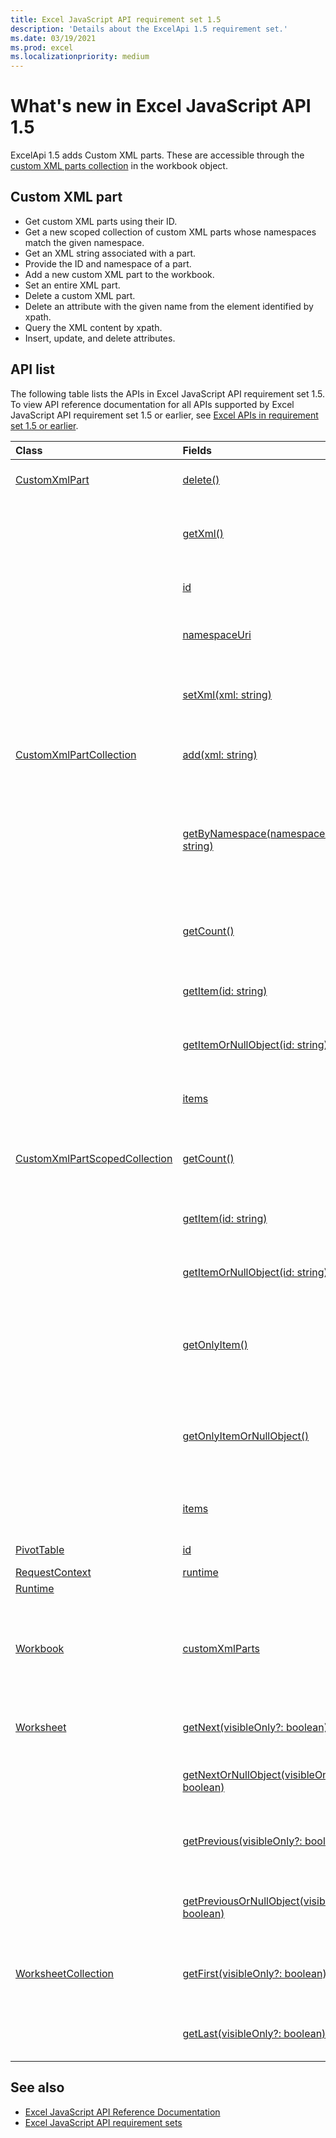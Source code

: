 ```yaml
---
title: Excel JavaScript API requirement set 1.5
description: 'Details about the ExcelApi 1.5 requirement set.'
ms.date: 03/19/2021
ms.prod: excel
ms.localizationpriority: medium
---
```


# What's new in Excel JavaScript API 1.5

ExcelApi 1.5 adds Custom XML parts. These are accessible through the [custom XML parts collection](/javascript/api/excel/excel.workbook#customxmlparts) in the workbook object.

## Custom XML part

* Get custom XML parts using their ID.
* Get a new scoped collection of custom XML parts whose namespaces match the given namespace.
* Get an XML string associated with a part.
* Provide the ID and namespace of a part.
* Add a new custom XML part to the workbook.
* Set an entire XML part.
* Delete a custom XML part.
* Delete an attribute with the given name from the element identified by xpath.
* Query the XML content by xpath.
* Insert, update, and delete attributes.

## API list

The following table lists the APIs in Excel JavaScript API requirement set 1.5. To view API reference documentation for all APIs supported by Excel JavaScript API requirement set 1.5 or earlier, see [Excel APIs in requirement set 1.5 or earlier](/javascript/api/excel?view=excel-js-1.5&preserve-view=true).

| Class | Fields | Description |
|:---|:---|:---|
|[CustomXmlPart](/javascript/api/excel/excel.customxmlpart)|[delete()](/javascript/api/excel/excel.customxmlpart#delete__)|Deletes the custom XML part.|
||[getXml()](/javascript/api/excel/excel.customxmlpart#getXml__)|Gets the custom XML part's full XML content.|
||[id](/javascript/api/excel/excel.customxmlpart#id)|The custom XML part's ID.|
||[namespaceUri](/javascript/api/excel/excel.customxmlpart#namespaceUri)|The custom XML part's namespace URI.|
||[setXml(xml: string)](/javascript/api/excel/excel.customxmlpart#setXml_xml_)|Sets the custom XML part's full XML content.|
|[CustomXmlPartCollection](/javascript/api/excel/excel.customxmlpartcollection)|[add(xml: string)](/javascript/api/excel/excel.customxmlpartcollection#add_xml_)|Adds a new custom XML part to the workbook.|
||[getByNamespace(namespaceUri: string)](/javascript/api/excel/excel.customxmlpartcollection#getByNamespace_namespaceUri_)|Gets a new scoped collection of custom XML parts whose namespaces match the given namespace.|
||[getCount()](/javascript/api/excel/excel.customxmlpartcollection#getCount__)|Gets the number of custom XML parts in the collection.|
||[getItem(id: string)](/javascript/api/excel/excel.customxmlpartcollection#getItem_id_)|Gets a custom XML part based on its ID.|
||[getItemOrNullObject(id: string)](/javascript/api/excel/excel.customxmlpartcollection#getItemOrNullObject_id_)|Gets a custom XML part based on its ID.|
||[items](/javascript/api/excel/excel.customxmlpartcollection#items)|Gets the loaded child items in this collection.|
|[CustomXmlPartScopedCollection](/javascript/api/excel/excel.customxmlpartscopedcollection)|[getCount()](/javascript/api/excel/excel.customxmlpartscopedcollection#getCount__)|Gets the number of CustomXML parts in this collection.|
||[getItem(id: string)](/javascript/api/excel/excel.customxmlpartscopedcollection#getItem_id_)|Gets a custom XML part based on its ID.|
||[getItemOrNullObject(id: string)](/javascript/api/excel/excel.customxmlpartscopedcollection#getItemOrNullObject_id_)|Gets a custom XML part based on its ID.|
||[getOnlyItem()](/javascript/api/excel/excel.customxmlpartscopedcollection#getOnlyItem__)|If the collection contains exactly one item, this method returns it.|
||[getOnlyItemOrNullObject()](/javascript/api/excel/excel.customxmlpartscopedcollection#getOnlyItemOrNullObject__)|If the collection contains exactly one item, this method returns it.|
||[items](/javascript/api/excel/excel.customxmlpartscopedcollection#items)|Gets the loaded child items in this collection.|
|[PivotTable](/javascript/api/excel/excel.pivottable)|[id](/javascript/api/excel/excel.pivottable#id)|ID of the PivotTable.|
|[RequestContext](/javascript/api/excel/excel.requestcontext)|[runtime](/javascript/api/excel/excel.requestcontext#runtime)||
|[Runtime](/javascript/api/excel/excel.runtime)|||
|[Workbook](/javascript/api/excel/excel.workbook)|[customXmlParts](/javascript/api/excel/excel.workbook#customXmlParts)|Represents the collection of custom XML parts contained by this workbook.|
|[Worksheet](/javascript/api/excel/excel.worksheet)|[getNext(visibleOnly?: boolean)](/javascript/api/excel/excel.worksheet#getNext_visibleOnly_)|Gets the worksheet that follows this one.|
||[getNextOrNullObject(visibleOnly?: boolean)](/javascript/api/excel/excel.worksheet#getNextOrNullObject_visibleOnly_)|Gets the worksheet that follows this one.|
||[getPrevious(visibleOnly?: boolean)](/javascript/api/excel/excel.worksheet#getPrevious_visibleOnly_)|Gets the worksheet that precedes this one.|
||[getPreviousOrNullObject(visibleOnly?: boolean)](/javascript/api/excel/excel.worksheet#getPreviousOrNullObject_visibleOnly_)|Gets the worksheet that precedes this one.|
|[WorksheetCollection](/javascript/api/excel/excel.worksheetcollection)|[getFirst(visibleOnly?: boolean)](/javascript/api/excel/excel.worksheetcollection#getFirst_visibleOnly_)|Gets the first worksheet in the collection.|
||[getLast(visibleOnly?: boolean)](/javascript/api/excel/excel.worksheetcollection#getLast_visibleOnly_)|Gets the last worksheet in the collection.|

## See also

* [Excel JavaScript API Reference Documentation](/javascript/api/excel?view=excel-js-1.5&preserve-view=true)
* [Excel JavaScript API requirement sets](excel-api-requirement-sets.md)
